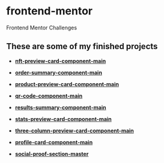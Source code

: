# frontend-mentor

Frontend Mentor Challenges

## These are some of my finished projects

* <a href="https://jenacarry.github.io/frontend-mentor/nft-preview-card-component-main/" target="_blank">**nft-preview-card-component-main**</a>

* <a href="https://jenacarry.github.io/frontend-mentor/order-summary-component-main/" target="_blank">**order-summary-component-main**</a>

* <a href="https://jenacarry.github.io/frontend-mentor/product-preview-card-component-main/" target="_blank">**product-preview-card-component-main**</a>

* <a href="https://jenacarry.github.io/frontend-mentor/qr-code-component-main/" target="_blank">**qr-code-component-main**</a>

* <a href="https://jenacarry.github.io/frontend-mentor/results-summary-component-main/" target="_blank">**results-summary-component-main**</a>

* <a href="https://jenacarry.github.io/frontend-mentor/stats-preview-card-component-main/" target="_blank">**stats-preview-card-component-main**</a>

* <a href="https://jenacarry.github.io/frontend-mentor/three-column-preview-card-component-main/" target="_blank">**three-column-preview-card-component-main**</a>

* <a href="https://jenacarry.github.io/frontend-mentor/profile-card-component-main/" target="_blank">**profile-card-component-main**</a>

* <a href="https://jenacarry.github.io/frontend-mentor/social-proof-section-master/" target="_blank">**social-proof-section-master**</a>